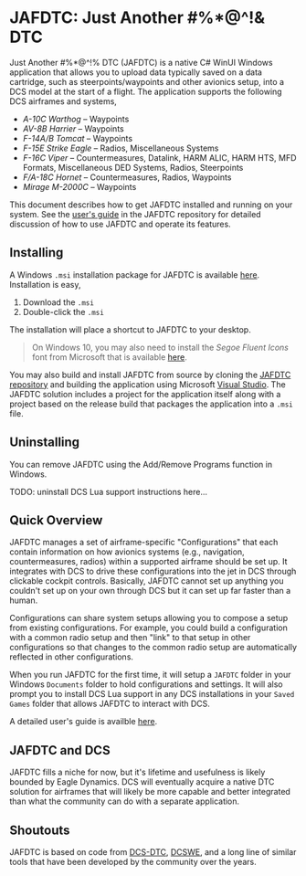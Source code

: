 # JAFDTC: Just Another #%*@^!& DTC

Just Another #%*@^!% DTC (JAFDTC) is a native C# WinUI Windows application that allows you to
upload data typically saved on a data cartridge, such as steerpoints/waypoints and other
avionics setup, into a DCS model at the start of a flight. The application supports the
following DCS airframes and systems,

- *A-10C Warthog* &ndash; Waypoints
- *AV-8B Harrier* &ndash; Waypoints
- *F-14A/B Tomcat* &ndash; Waypoints
- *F-15E Strike Eagle* &ndash; Radios, Miscellaneous Systems
- *F-16C Viper* &ndash; Countermeasures, Datalink, HARM ALIC, HARM HTS, MFD Formats, Miscellaneous DED
  Systems, Radios, Steerpoints
- *F/A-18C Hornet* &ndash; Countermeasures, Radios, Waypoints
- *Mirage M-2000C* &ndash; Waypoints

This document describes how to get JAFDTC installed and running on your system. See the
[user's guide](https://github.com/51st-Vfw/JAFDTC/tree/master/doc)
in the JAFDTC repository for detailed discussion of how to use JAFDTC and operate its features.

## Installing

A Windows `.msi` installation package for JAFDTC is available
[here](TODO).
Installation is easy,

1. Download the `.msi`
2. Double-click the `.msi`

The installation will place a shortcut to JAFDTC to your desktop.

> On Windows 10, you may also need to install the *Segoe Fluent Icons* font from Microsoft
> that is available
> [here](https://learn.microsoft.com/en-us/windows/apps/design/downloads/#fonts).

You may also build and install JAFDTC from source by cloning the
[JAFDTC repository](https://github.com/51st-Vfw/JAFDTC)
and building the application using Microsoft
[Visual Studio](https://visualstudio.microsoft.com/vs/).
The JAFDTC solution includes a project for the application itself along with a project based
on the release build that packages the application into a `.msi` file.

## Uninstalling

You can remove JAFDTC using the Add/Remove Programs function in Windows.

TODO: uninstall DCS Lua support instructions here...

## Quick Overview

JAFDTC manages a set of airframe-specific "Configurations" that each contain information on how
avionics systems (e.g., navigation, countermeasures, radios) within a supported airframe should
be set up. It integrates with DCS to drive these configurations into the jet in DCS through
clickable cockpit controls. Basically, JAFDTC cannot set up anything you couldn't set up on your
own through DCS but it can set up far faster than a human.

Configurations can share system setups allowing you to compose a setup from existing
configurations. For example, you could build a configuration with a common radio setup and then
"link" to that setup in other configurations so that changes to the common radio setup are
automatically reflected in other configurations.

When you run JAFDTC for the first time, it will setup a `JAFDTC` folder in your Windows
`Documents` folder to hold configurations and settings. It will also prompt you to
install DCS Lua support in any DCS installations in your `Saved Games` folder that
allows JAFDTC to interact with DCS.

A detailed user's guide is availble
[here](https://github.com/51st-Vfw/JAFDTC/tree/master/doc).

## JAFDTC and DCS

JAFDTC fills a niche for now, but it's lifetime and usefulness is likely bounded by Eagle
Dynamics. DCS will eventually acquire a native DTC solution for airframes that will likely
be more capable and better integrated than what the community can do with a separate
application.

## Shoutouts

JAFDTC is based on code from
[DCS-DTC](https://github.com/the-paid-actor/dcs-dtc),
[DCSWE](https://github.com/51st-Vfw/DCSWaypointEditor),
and a long line of similar tools that have been developed by the community over the years.
